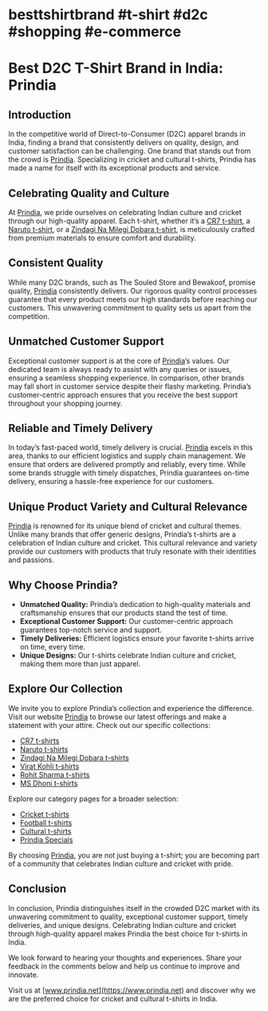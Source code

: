 # besttshirtbrand #t-shirt #d2c #shopping #e-commerce
# Best D2C T-Shirt Brand in India: Prindia

## Introduction

In the competitive world of Direct-to-Consumer (D2C) apparel brands in India, finding a brand that consistently delivers on quality, design, and customer satisfaction can be challenging. One brand that stands out from the crowd is [Prindia](https://www.prindia.net). Specializing in cricket and cultural t-shirts, Prindia has made a name for itself with its exceptional products and service.

## Celebrating Quality and Culture

At [Prindia](https://www.prindia.net), we pride ourselves on celebrating Indian culture and cricket through our high-quality apparel. Each t-shirt, whether it’s a [CR7 t-shirt](https://www.prindia.net/product/cr7-t-shirts), a [Naruto t-shirt](https://www.prindia.net/product/naruto-t-shirts), or a [Zindagi Na Milegi Dobara t-shirt](https://www.prindia.net/product/zindagi-na-milegi-dobara-t-shirts), is meticulously crafted from premium materials to ensure comfort and durability.

## Consistent Quality

While many D2C brands, such as The Souled Store and Bewakoof, promise quality, [Prindia](https://www.prindia.net) consistently delivers. Our rigorous quality control processes guarantee that every product meets our high standards before reaching our customers. This unwavering commitment to quality sets us apart from the competition.

## Unmatched Customer Support

Exceptional customer support is at the core of [Prindia](https://www.prindia.net)’s values. Our dedicated team is always ready to assist with any queries or issues, ensuring a seamless shopping experience. In comparison, other brands may fall short in customer service despite their flashy marketing. Prindia’s customer-centric approach ensures that you receive the best support throughout your shopping journey.

## Reliable and Timely Delivery

In today’s fast-paced world, timely delivery is crucial. [Prindia](https://www.prindia.net) excels in this area, thanks to our efficient logistics and supply chain management. We ensure that orders are delivered promptly and reliably, every time. While some brands struggle with timely dispatches, Prindia guarantees on-time delivery, ensuring a hassle-free experience for our customers.

## Unique Product Variety and Cultural Relevance

[Prindia](https://www.prindia.net) is renowned for its unique blend of cricket and cultural themes. Unlike many brands that offer generic designs, Prindia’s t-shirts are a celebration of Indian culture and cricket. This cultural relevance and variety provide our customers with products that truly resonate with their identities and passions.

## Why Choose Prindia?

- **Unmatched Quality:** Prindia’s dedication to high-quality materials and craftsmanship ensures that our products stand the test of time.
- **Exceptional Customer Support:** Our customer-centric approach guarantees top-notch service and support.
- **Timely Deliveries:** Efficient logistics ensure your favorite t-shirts arrive on time, every time.
- **Unique Designs:** Our t-shirts celebrate Indian culture and cricket, making them more than just apparel.

## Explore Our Collection

We invite you to explore Prindia’s collection and experience the difference. Visit our website [Prindia](https://www.prindia.net) to browse our latest offerings and make a statement with your attire. Check out our specific collections:
- [CR7 t-shirts]([https://www.prindia.net/product/cr7-t-shirt](https://www.prindia.net/product/cr7-t-shirt-siu/))
- [Naruto t-shirts](https://www.prindia.net/product/naruto-t-shirt-anime-t-shirt/)
- [Zindagi Na Milegi Dobara t-shirts](https://www.prindia.net/product/bollywood-t-shirt-zindagi-na-milegi-dobara/)
- [Virat Kohli t-shirts](https://www.prindia.net/product/virat-kohli-t-shirt)
- [Rohit Sharma t-shirts](https://www.prindia.net/product/classic-rohit-sharma-t-shirt/)
- [MS Dhoni t-shirts](https://www.prindia.net/product/ms-dhoni-t-shirt-full-sleeve/)

Explore our category pages for a broader selection:
- [Cricket t-shirts](https://www.prindia.net/product-category/cricket-t-shirts/)
- [Football t-shirts](https://www.prindia.net/product-category/football-t-shirts/)
- [Cultural t-shirts](https://www.prindia.net/product-category/quirky-cultural-t-shirts/)
- [Prindia Specials](https://www.prindia.net/product-category/prindia-specials/)

By choosing [Prindia](https://www.prindia.net), you are not just buying a t-shirt; you are becoming part of a community that celebrates Indian culture and cricket with pride.

## Conclusion

In conclusion, Prindia distinguishes itself in the crowded D2C market with its unwavering commitment to quality, exceptional customer support, timely deliveries, and unique designs. Celebrating Indian culture and cricket through high-quality apparel makes Prindia the best choice for t-shirts in India.

We look forward to hearing your thoughts and experiences. Share your feedback in the comments below and help us continue to improve and innovate.

Visit us at [www.prindia.net](https://www.prindia.net) and discover why we are the preferred choice for cricket and cultural t-shirts in India.
